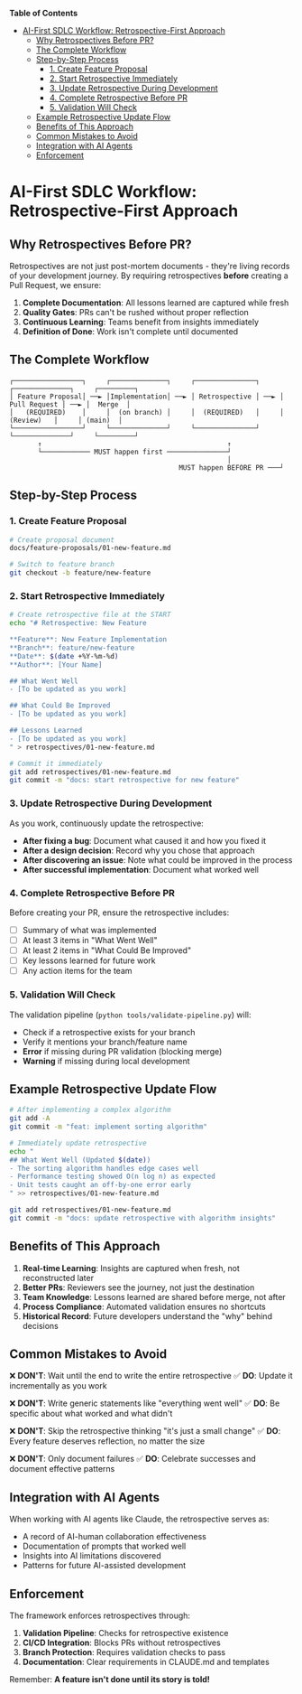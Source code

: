 <!-- START doctoc generated TOC please keep comment here to allow auto update -->
<!-- DON'T EDIT THIS SECTION, INSTEAD RE-RUN doctoc TO UPDATE -->
**Table of Contents**

- [AI-First SDLC Workflow: Retrospective-First Approach](#ai-first-sdlc-workflow-retrospective-first-approach)
  - [Why Retrospectives Before PR?](#why-retrospectives-before-pr)
  - [The Complete Workflow](#the-complete-workflow)
  - [Step-by-Step Process](#step-by-step-process)
    - [1. Create Feature Proposal](#1-create-feature-proposal)
    - [2. Start Retrospective Immediately](#2-start-retrospective-immediately)
    - [3. Update Retrospective During Development](#3-update-retrospective-during-development)
    - [4. Complete Retrospective Before PR](#4-complete-retrospective-before-pr)
    - [5. Validation Will Check](#5-validation-will-check)
  - [Example Retrospective Update Flow](#example-retrospective-update-flow)
  - [Benefits of This Approach](#benefits-of-this-approach)
  - [Common Mistakes to Avoid](#common-mistakes-to-avoid)
  - [Integration with AI Agents](#integration-with-ai-agents)
  - [Enforcement](#enforcement)

<!-- END doctoc generated TOC please keep comment here to allow auto update -->

# AI-First SDLC Workflow: Retrospective-First Approach

## Why Retrospectives Before PR?

Retrospectives are not just post-mortem documents - they're living records of your development journey. By requiring retrospectives **before** creating a Pull Request, we ensure:

1. **Complete Documentation**: All lessons learned are captured while fresh
2. **Quality Gates**: PRs can't be rushed without proper reflection
3. **Continuous Learning**: Teams benefit from insights immediately
4. **Definition of Done**: Work isn't complete until documented

## The Complete Workflow

```
┌─────────────────┐     ┌──────────────┐     ┌───────────────┐     ┌──────────────┐     ┌─────────┐
│ Feature Proposal│ ──► │Implementation│ ──► │ Retrospective │ ──► │ Pull Request │ ──► │  Merge  │
│   (REQUIRED)    │     │  (on branch) │     │  (REQUIRED)   │     │   (Review)   │     │ (main)  │
└─────────────────┘     └──────────────┘     └───────────────┘     └──────────────┘     └─────────┘
       ↑                                              ↑
       └──────────── MUST happen first ───────────────┘
                                                      │
                                          MUST happen BEFORE PR ───┘
```

## Step-by-Step Process

### 1. Create Feature Proposal
```bash
# Create proposal document
docs/feature-proposals/01-new-feature.md

# Switch to feature branch
git checkout -b feature/new-feature
```

### 2. Start Retrospective Immediately
```bash
# Create retrospective file at the START
echo "# Retrospective: New Feature

**Feature**: New Feature Implementation
**Branch**: feature/new-feature
**Date**: $(date +%Y-%m-%d)
**Author**: [Your Name]

## What Went Well
- [To be updated as you work]

## What Could Be Improved
- [To be updated as you work]

## Lessons Learned
- [To be updated as you work]
" > retrospectives/01-new-feature.md

# Commit it immediately
git add retrospectives/01-new-feature.md
git commit -m "docs: start retrospective for new feature"
```

### 3. Update Retrospective During Development
As you work, continuously update the retrospective:

- **After fixing a bug**: Document what caused it and how you fixed it
- **After a design decision**: Record why you chose that approach
- **After discovering an issue**: Note what could be improved in the process
- **After successful implementation**: Document what worked well

### 4. Complete Retrospective Before PR
Before creating your PR, ensure the retrospective includes:

- [ ] Summary of what was implemented
- [ ] At least 3 items in "What Went Well"
- [ ] At least 2 items in "What Could Be Improved"
- [ ] Key lessons learned for future work
- [ ] Any action items for the team

### 5. Validation Will Check
The validation pipeline (`python tools/validate-pipeline.py`) will:
- Check if a retrospective exists for your branch
- Verify it mentions your branch/feature name
- **Error** if missing during PR validation (blocking merge)
- **Warning** if missing during local development

## Example Retrospective Update Flow

```bash
# After implementing a complex algorithm
git add -A
git commit -m "feat: implement sorting algorithm"

# Immediately update retrospective
echo "
## What Went Well (Updated $(date))
- The sorting algorithm handles edge cases well
- Performance testing showed O(n log n) as expected
- Unit tests caught an off-by-one error early
" >> retrospectives/01-new-feature.md

git add retrospectives/01-new-feature.md
git commit -m "docs: update retrospective with algorithm insights"
```

## Benefits of This Approach

1. **Real-time Learning**: Insights are captured when fresh, not reconstructed later
2. **Better PRs**: Reviewers see the journey, not just the destination
3. **Team Knowledge**: Lessons learned are shared before merge, not after
4. **Process Compliance**: Automated validation ensures no shortcuts
5. **Historical Record**: Future developers understand the "why" behind decisions

## Common Mistakes to Avoid

❌ **DON'T**: Wait until the end to write the entire retrospective
✅ **DO**: Update it incrementally as you work

❌ **DON'T**: Write generic statements like "everything went well"
✅ **DO**: Be specific about what worked and what didn't

❌ **DON'T**: Skip the retrospective thinking "it's just a small change"
✅ **DO**: Every feature deserves reflection, no matter the size

❌ **DON'T**: Only document failures
✅ **DO**: Celebrate successes and document effective patterns

## Integration with AI Agents

When working with AI agents like Claude, the retrospective serves as:
- A record of AI-human collaboration effectiveness
- Documentation of prompts that worked well
- Insights into AI limitations discovered
- Patterns for future AI-assisted development

## Enforcement

The framework enforces retrospectives through:

1. **Validation Pipeline**: Checks for retrospective existence
2. **CI/CD Integration**: Blocks PRs without retrospectives
3. **Branch Protection**: Requires validation checks to pass
4. **Documentation**: Clear requirements in CLAUDE.md and templates

Remember: **A feature isn't done until its story is told!**